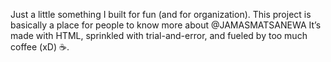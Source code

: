 Just a little something I built for fun (and for organization).
This project is basically a place for people to know more about @JAMASMATSANEWA It’s made with HTML, sprinkled with trial-and-error, and fueled by too much coffee (xD) ☕.
